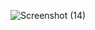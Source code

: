 ![Screenshot (14)](https://user-images.githubusercontent.com/33348657/115950424-57b79280-a505-11eb-9494-0354c104c6f9.png)
